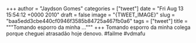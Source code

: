 
+++
author = "Jaydson Gomes"
categories = ["tweet"]
date = "Fri Aug 13 15:54:12 +0000 2010"
draft = false
image = "{TWEET_IMAGE}"
slug = "baa5edd3cbe440cf0946f3585b84725a467fb0a6"
tags = ["tweet"]
title = """Tomando esporro da minha ..."""
+++
Tomando esporro da minha colega porque cheguei atrasadão hoje denovo. #failme #vdmafu

